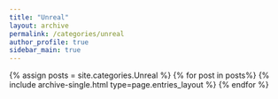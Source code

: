 ```yaml
---
title: "Unreal"  
layout: archive   
permalink: /categories/unreal    
author_profile: true   
sidebar_main: true  
---
```


{% assign posts = site.categories.Unreal %}
{% for post in posts%} {% include archive-single.html type=page.entries_layout %} {% endfor %}